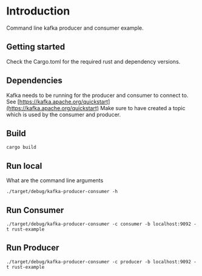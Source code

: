 # Introduction

Command line kafka producer and consumer example.

## Getting started

Check the Cargo.toml for the required rust and dependency versions.

## Dependencies

Kafka needs to be running for the producer and consumer to connect to.
See [https://kafka.apache.org/quickstart](https://kafka.apache.org/quickstart)
Make sure to have created a topic which is used by the consumer and producer.

## Build

```
cargo build
``` 

## Run local

What are the command line arguments

```
./target/debug/kafka-producer-consumer -h 
```

## Run Consumer

```
./target/debug/kafka-producer-consumer -c consumer -b localhost:9092 -t rust-example 
```

## Run Producer

```
./target/debug/kafka-producer-consumer -c producer -b localhost:9092 -t rust-example 
```
